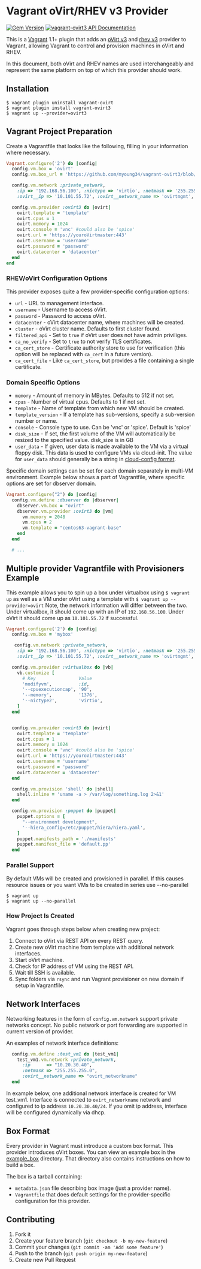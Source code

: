 # Vagrant oVirt/RHEV v3 Provider
[![Gem Version](https://badge.fury.io/rb/vagrant-ovirt3.svg)](http://badge.fury.io/rb/vagrant-ovirt3)
[![vagrant-ovirt3 API Documentation](https://www.omniref.com/ruby/gems/vagrant-ovirt3.png)](https://www.omniref.com/ruby/gems/vagrant-ovirt3)

This is a [Vagrant](http://www.vagrantup.com) 1.1+ plugin that adds an
[oVirt v3](http://ovirt.org) and
[rhev v3](http://www.redhat.com/products/virtualization/) provider to Vagrant,
allowing Vagrant to control and provision machines in oVirt and RHEV.

In this document, both oVirt and RHEV names are used interchangeably and
represent the same platform on top of which this provider should work.

## Installation

```
$ vagrant plugin uninstall vagrant-ovirt
$ vagrant plugin install vagrant-ovirt3
$ vagrant up --provider=ovirt3
```

## Vagrant Project Preparation

Create a Vagrantfile that looks like the following, filling in
your information where necessary.

```ruby
Vagrant.configure('2') do |config|
  config.vm.box = 'ovirt'
  config.vm.box_url = 'https://github.com/myoung34/vagrant-ovirt3/blob/master/example_box/dummy.box?raw=true'

  config.vm.network :private_network,
    :ip => '192.168.56.100', :nictype => 'virtio', :netmask => '255.255.255.0', #normal network configuration
    :ovirt__ip => '10.101.55.72', :ovirt__network_name => 'ovirtmgmt', :ovirt__gateway => '10.101.55.1' # oVirt specific information, overwrites previous on oVirt provider

  config.vm.provider :ovirt3 do |ovirt|
    ovirt.template = 'template'
    ovirt.cpus = 1
    ovirt.memory = 1024
    ovirt.console = 'vnc' #could also be 'spice'
    ovirt.url = 'https://youroVirtmaster:443'
    ovirt.username = 'username'
    ovirt.password = 'password'
    ovirt.datacenter = 'datacenter'
  end
end
```

### RHEV/oVirt Configuration Options

This provider exposes quite a few provider-specific configuration options:

* `url` - URL to management interface.
* `username` - Username to access oVirt.
* `password` - Password to access oVirt.
* `datacenter` - oVirt datacenter name, where machines will be created.
* `cluster` - oVirt cluster name. Defaults to first cluster found.
* `filtered_api` - Set to `true` if oVirt user does not have admin priviliges.
* `ca_no_verify` - Set to `true` to not verify TLS certificates.
* `ca_cert_store` - Certificate authority store to use for verification (this
  option will be replaced with `ca_cert` in a future version).
* `ca_cert_file` - Like `ca_cert_store`, but provides a file containing a single
  certificate.

### Domain Specific Options

* `memory` - Amount of memory in MBytes. Defaults to 512 if not set.
* `cpus` - Number of virtual cpus. Defaults to 1 if not set.
* `template` - Name of template from which new VM should be created.
* `template_version` - If a template has sub-versions, specify a sub-version
 number or name.
* `console` - Console type to use. Can be 'vnc' or 'spice'. Default is 'spice'
* `disk_size` - If set, the first volume of the VM will automatically be resized
 to the specified value. disk_size is in GB
* `user_data` - If given, user data is made available to the VM via a virtual
 floppy disk.  This data is used to configure VMs via cloud-init. The value for
 `user_data` should generally be a string in [cloud-config format][].

[cloud-config format]: https://cloudinit.readthedocs.org/en/latest/topics/examples.html

Specific domain settings can be set for each domain separately in multi-VM
environment. Example below shows a part of Vagrantfile, where specific options
are set for dbserver domain.

```ruby
Vagrant.configure("2") do |config|
  config.vm.define :dbserver do |dbserver|
    dbserver.vm.box = "ovirt"
    dbserver.vm.provider :ovirt3 do |vm|
      vm.memory = 2048
      vm.cpus = 2
      vm.template = "centos63-vagrant-base"
    end
  end

  # ...
```

## Multiple provider Vagrantfile with Provisioners Example

This example allows you to spin up a box under virtualbox using `$ vagrant up` as well as a VM under oVirt using a template with `$ vagrant up --provider=ovirt`
Note, the network information will differ between the two. Under virtualbox, it should come up with an IP of `192.168.56.100`. Under oVirt it should come up as `10.101.55.72` if successful.

```ruby
Vagrant.configure('2') do |config|
  config.vm.box = 'mybox'

   config.vm.network :private_network,
    :ip => '192.168.56.100', :nictype => 'virtio', :netmask => '255.255.255.0' #normal network configuration
    :ovirt__ip => '10.101.55.72', :ovirt__network_name => 'ovirtmgmt', :ovirt__gateway => '10.101.55.1', # oVirt specific information, overwrites previous on oVirt provider

  config.vm.provider :virtualbox do |vb|
    vb.customize [
      # Key                Value
      'modifyvm',          :id,
      '--cpuexecutioncap', '90',
      '--memory',          '1376',
      '--nictype2',        'virtio',
    ]
  end


  config.vm.provider :ovirt3 do |ovirt|
    ovirt.template = 'template'
    ovirt.cpus = 1
    ovirt.memory = 1024
    ovirt.console = 'vnc' #could also be 'spice'
    ovirt.url = 'https://youroVirtmaster:443'
    ovirt.username = 'username'
    ovirt.password = 'password'
    ovirt.datacenter = 'datacenter'
  end

  config.vm.provision 'shell' do |shell|
    shell.inline = 'uname -a > /var/log/something.log 2>&1'
  end

  config.vm.provision :puppet do |puppet|
    puppet.options = [
      "--environment development",
      '--hiera_config=/etc/puppet/hiera/hiera.yaml',
    ]
    puppet.manifests_path = './manifests'
    puppet.manifest_file = 'default.pp'
  end
```

### Parallel Support

By default VMs will be created and provisioned in parallel.  If this causes
resource issues or you want VMs to be created in series use --no-parallel

```
$ vagrant up 
$ vagrant up --no-parallel
```

### How Project Is Created

Vagrant goes through steps below when creating new project:

1.	Connect to oVirt via REST API on every REST query.
2.	Create new oVirt machine from template with additional network interfaces.
3.	Start oVirt machine.
4.	Check for IP address of VM using the REST API.
5.	Wait till SSH is available.
6.	Sync folders via `rsync` and run Vagrant provisioner on new domain if
	setup in Vagrantfile.

## Network Interfaces

Networking features in the form of `config.vm.network` support private networks
concept. No public network or port forwarding are supported in current version
of provider.

An examples of network interface definitions:

```ruby
  config.vm.define :test_vm1 do |test_vm1|
    test_vm1.vm.network :private_network,
      :ip      => "10.20.30.40",
      :netmask => "255.255.255.0",
      :ovirt__network_name => "ovirt_networkname"
  end
```

In example below, one additional network interface is created for VM test_vm1.
Interface is connected to `ovirt_networkname` network and configured to ip
address `10.20.30.40/24`. If you omit ip address, interface will be configured
dynamically via dhcp.

## Box Format

Every provider in Vagrant must introduce a custom box format. This provider
introduces oVirt boxes. You can view an example box in the
[example_box](https://github.com/myoung34/vagrant-ovirt3/tree/master/example_box)
directory. That directory also contains instructions on how to build a box.

The box is a tarball containing:

* `metadata.json` file describing box image (just a provider name).
* `Vagrantfile` that does default settings for the provider-specific configuration for this provider.

## Contributing

1. Fork it
2. Create your feature branch (`git checkout -b my-new-feature`)
3. Commit your changes (`git commit -am 'Add some feature'`)
4. Push to the branch (`git push origin my-new-feature`)
5. Create new Pull Request
